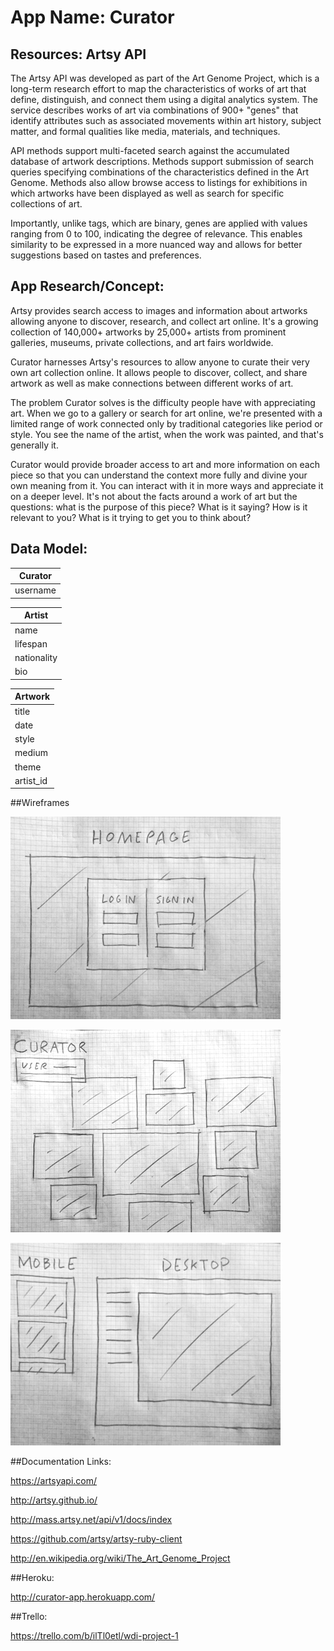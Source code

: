 # App Name: Curator

## Resources: Artsy API

The Artsy API was developed as part of the Art Genome Project, which is a long-term research effort to map the characteristics of works of art that define, distinguish, and connect them using a digital analytics system. The service describes works of art via combinations of 900+ "genes" that identify attributes such as associated movements within art history, subject matter, and formal qualities like media, materials, and techniques. 

API methods support multi-faceted search against the accumulated database of artwork descriptions. Methods support submission of search queries specifying combinations of the characteristics defined in the Art Genome. Methods also allow browse access to listings for exhibitions in which artworks have been displayed as well as search for specific collections of art.

Importantly, unlike tags, which are binary, genes are applied with values ranging from 0 to 100, indicating the degree of relevance. This enables similarity to be expressed in a more nuanced way and allows for better suggestions based on tastes and preferences.

## App Research/Concept:

Artsy provides search access to images and information about artworks allowing anyone to discover, research, and collect art online. It's a growing collection of 140,000+ artworks by 25,000+ artists from prominent galleries, museums, private collections, and art fairs worldwide.

Curator harnesses Artsy's resources to allow anyone to curate their very own art collection online. It allows people to discover, collect, and share artwork as well as make connections between different works of art.

The problem Curator solves is the difficulty people have with appreciating art. When we go to a gallery or search for art online, we're presented with a limited range of work connected only by traditional categories like period or style. You see the name of the artist, when the work was painted, and that's generally it.  

Curator would provide broader access to art and more information on each piece so that you can understand the context more fully and divine your own meaning from it. You can interact with it in more ways and appreciate it on a deeper level. It's not about the facts around a work of art but the questions: what is the purpose of this piece? What is it saying? How is it relevant to you? What is it trying to get you to think about?

## Data Model:

| Curator         |
| ----------------|
| username        |

| Artist          |
| ----------------| 
| name            |
| lifespan        |
| nationality     |
| bio             |

| Artwork         |
| ----------------| 
| title           |
| date            |
| style           |
| medium          |
| theme           |
| artist_id       |

##Wireframes

![Alt text](/wireframes/p1wf1.JPG)

![Alt text](/wireframes/p1wf2.JPG)

![Alt text](/wireframes/p1wf3.JPG)

##Documentation Links:

https://artsyapi.com/

http://artsy.github.io/

http://mass.artsy.net/api/v1/docs/index

https://github.com/artsy/artsy-ruby-client

http://en.wikipedia.org/wiki/The_Art_Genome_Project

##Heroku:

http://curator-app.herokuapp.com/

##Trello:

https://trello.com/b/ilTl0etl/wdi-project-1
